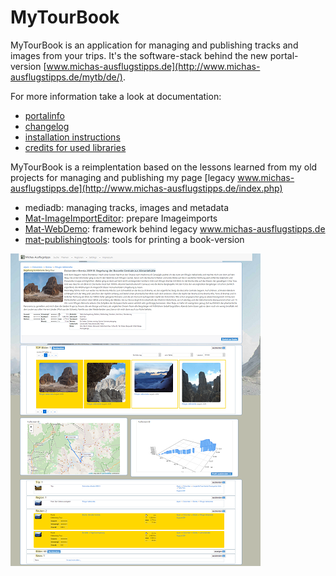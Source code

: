 # MyTourBook

MyTourBook is an application for managing and publishing tracks and images from your trips.
It's the software-stack behind the new portal-version [www.michas-ausflugstipps.de](http://www.michas-ausflugstipps.de/mytb/de/). 

For more information take a look at documentation:
- [portalinfo](docs/INFO.md)
- [changelog](docs/CHANGELOG.md) 
- [installation instructions](docs/INSTALL.md)
- [credits for used libraries](docs/CREDITS.md)

MyTourBook is a reimplentation based on the lessons learned from my old projects for managing and publishing my page [legacy www.michas-ausflugstipps.de](http://www.michas-ausflugstipps.de/index.php)

- mediadb: managing tracks, images and metadata   
- [Mat-ImageImportEditor](https://github.com/das-praktische-schreinerlein/Mat-ImageImportEditor): prepare Imageimports
- [Mat-WebDemo](https://github.com/das-praktische-schreinerlein/Mat-WebDemo): framework behind legacy www.michas-ausflugstipps.de 
- [mat-publishingtools](https://github.com/das-praktische-schreinerlein/mat-publishingtools): tools for printing a book-version

![Thats MyTourBook)](docs/images/showpage-x400.png)
